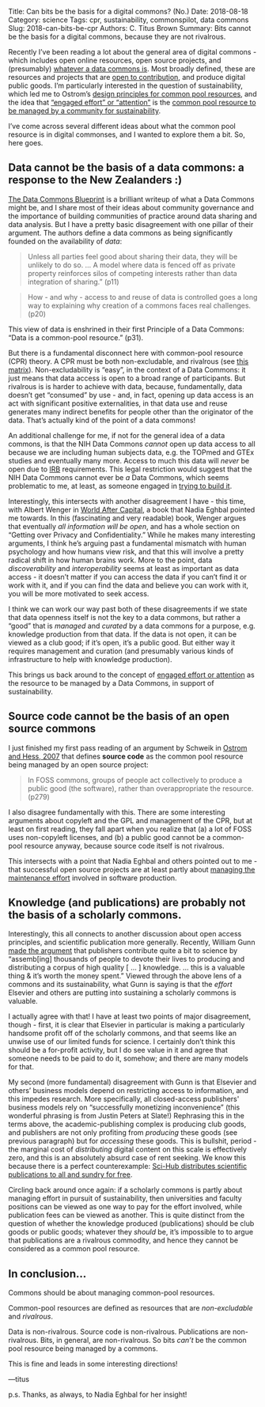 Title: Can bits be the basis for a digital commons? (No.)
Date: 2018-08-18
Category: science
Tags: cpr, sustainability, commonspilot, data commons
Slug: 2018-can-bits-be-cpr
Authors: C. Titus Brown
Summary: Bits cannot be the basis for a digital commons, because they are not rivalrous.

Recently I’ve been reading a lot about the general area of digital
commons - which includes open online resources, open source projects,
and (presumably)
[whatever a data commons is](http://ivory.idyll.org/blog/2017-commonspilot-kickoff.html).
Most broadly defined, these are resources and projects that are
[open to contribution](http://ivory.idyll.org/blog/2018-how-open-is-too-open.html),
and produce digital public goods. I’m particularly interested in the
question of sustainability, which led me to Ostrom’s
[design principles for common pool resources](https://en.wikipedia.org/wiki/Elinor_Ostrom#Design_principles_for_Common_Pool_Resource_(CPR)_institution),
and the idea that
[“engaged effort” or “attention”](ivory.idyll.org/blog/2018-labor-and-engaged-effort.html)
is the
[common pool resource to be managed by a community for sustainability](http://ivory.idyll.org/blog/2018-oss-framework-cpr.html).

I’ve come across several different ideas about what the common pool
resource is in digital commonses, and I wanted to explore them a
bit. So, here goes.

## Data cannot be the basis of a data commons: a response to the New Zealanders :)

[The Data Commons Blueprint](https://datacommonsnz.gitbooks.io/data-commons-blueprint/content/)
is a brilliant writeup of what a Data Commons might be, and I share
most of their ideas about community governance and the importance of
building communities of practice around data sharing and data
analysis.  But I have a pretty basic disagreement with one pillar of
their argument. The authors define a data commons as being
significantly founded on the availability of *data*:

> Unless all parties feel good about sharing their data, they will be unlikely to do so. … A model where data is fenced off as private property reinforces silos of competing interests rather than data integration of sharing.” (p11)

> How - and why - access to and reuse of data is controlled goes a long way to explaining why creation of a commons faces real challenges. (p20)

This view of data is enshrined in their first Principle of a Data Commons: “Data is a common-pool resource.” (p31).

But there is a fundamental disconnect here with common-pool resource
(CPR) theory. A CPR must be both non-excludable, and rivalrous (see
[this matrix](https://en.wikipedia.org/wiki/Club_good)). Non-excludability
is “easy”, in the context of a Data Commons: it just means that data
access is open to a broad range of participants. But rivalrous is is
harder to achieve with data, because, fundamentally, data doesn’t get
“consumed” by use - and, in fact, opening up data access is an act
with significant positive externalities, in that data use and reuse
generates many indirect benefits for people other than the originator
of the data. That’s actually kind of the point of a data commons!

An additional challenge for me, if not for the general idea of a data
commons, is that the NIH Data Commons *cannot* open up data access to
all because we are including human subjects data, e.g. the TOPmed and
GTEx studies and eventually many more. Access to much this data will
*never* be open due to
[IRB](https://research.oregonstate.edu/irb/frequently-asked-questions/what-institutional-review-board-irb)
requirements. This legal restriction would suggest that the NIH Data
Commons cannot ever be _a_ Data Commons, which seems problematic to
me, at least, as someone engaged in [trying to build it](http://ivory.idyll.org/blog/2018-community-engagement.html).

Interestingly, this intersects with another disagreement I have - this
time, with Albert Wenger in
[World After Capital](http://worldaftercapital.org/), a book that
Nadia Eghbal pointed me towards. In this (fascinating and very
readable) book, Wenger argues that eventually _all information will be
open_, and has a whole section on “Getting over Privacy and
Confidentiality.” While he makes many interesting arguments, I think
he’s arguing past a fundamental mismatch with human psychology and how
humans view risk, and that this will involve a pretty radical shift in
how human brains work.  More to the point, data *discoverability* and
*interoperability* seems at least as important as data access - it
doesn’t matter if you can access the data if you can’t find it or work
with it, and if you can find the data and believe you can work with
it, you will be more motivated to seek access.

I think we can work our way past both of these disagreements if we
state that data openness itself is not the key to a data commons, but
rather a “good” that is *managed* and *curated* by a data commons for
a purpose, e.g. knowledge production from that data. If the data is
not open, it can be viewed as a club good; if it’s open, it’s a public
good. But either way it requires management and curation (and
presumably various kinds of infrastructure to help with knowledge
production).

This brings us back around to the concept of
[engaged effort or attention](http://ivory.idyll.org/blog/2018-labor-and-engaged-effort.html)
as the resource to be managed by a Data Commons, in support of
sustainability.

## Source code cannot be the basis of an open source commons

I just finished my first pass reading of an argument by Schweik in
[Ostrom and Hess, 2007](https://mitpress.mit.edu/books/understanding-knowledge-commons)
that defines **source code** as the common pool resource being
managed by an open source project:

> In FOSS commons, groups of people act collectively to produce a public good (the software), rather than overappropriate the resource. (p279)

I also disagree fundamentally with this. There are some interesting
arguments about copyleft and the GPL and management of the CPR, but at
least on first reading, they fall apart when you realize that (a) a
lot of FOSS uses non-copyleft licenses, and (b) a public good cannot
be a common-pool resource anyway, because source code itself is not
rivalrous.

This intersects with a point that Nadia Eghbal and others pointed out
to me - that successful open source projects are at least partly about
[managing the maintenance effort](http://ivory.idyll.org/blog/2018-anti-sisyphean-league.html)
involved in software production.

## Knowledge (and publications) are probably not the basis of a scholarly commons.

Interestingly, this all connects to another discussion about open
access principles, and scientific publication more
generally. Recently, William Gunn
[made the argument](https://twitter.com/mrgunn/status/1029042440450191360)
that publishers contribute quite a bit to science by “assemb[ing]
thousands of people to devote their lives to producing and
distributing a corpus of high quality [ … ] knowledge. … this is a
valuable thing & it’s worth the money spent.”  Viewed through the
above lens of a commons and its sustainability, what Gunn is saying is
that the *effort* Elsevier and others are putting into sustaining a
scholarly commons is valuable.

I actually agree with that! I have at least two points of major
disagreement, though - first, it is clear that Elsevier in particular
is making a particularly handsome profit off of the scholarly commons,
and that seems like an unwise use of our limited funds for science. I
certainly don’t think this should be a for-profit activity, but I do
see value in it and agree that someone needs to be paid to do it,
somehow; and there are many models for that.

My second (more fundamental) disagreement with Gunn is that Elsevier
and others’ business models depend on restricting access to
information, and this impedes research. More specifically, all
closed-access publishers' business models rely on “successfully
monetizing inconvenience” (this wonderful phrasing is from Justin
Peters at Slate!) Rephrasing this in the terms above, the
academic-publishing complex is producing club goods, and publishers
are not only profiting from *producing* these goods (see previous
paragraph) but for *accessing* these goods. This is bullshit, period -
the marginal cost of *distributing* digital content on this scale is
effectively zero, and this is an absolutely absurd case of rent
seeking. We know this because there is a perfect counterexample:
[Sci-Hub distributes scientific publications to all and sundry for free](https://elifesciences.org/articles/32822).

Circling back around once again: if a scholarly commons is partly
about managing effort in pursuit of sustainability, then universities
and faculty positions can be viewed as one way to pay for the effort
involved, while publication fees can be viewed as another.  This is
quite distinct from the question of whether the knowledge produced
(publications) should be club goods or public goods; whatever they
*should* be, it’s impossible to to argue that publications are a
rivalrous commodity, and hence they cannot be considered as a common
pool resource.

## In conclusion…

Commons should be about managing common-pool resources.

Common-pool resources are defined as resources that are
*non-excludable* and *rivalrous*.

Data is non-rivalrous. Source code is non-rivalrous. Publications are
non-rivalrous. Bits, in general, are non-rivalrous. So bits *can’t* be
the common pool resource being managed by a commons.

This is fine and leads in some interesting directions!

—titus

p.s. Thanks, as always, to Nadia Eghbal for her insight!
